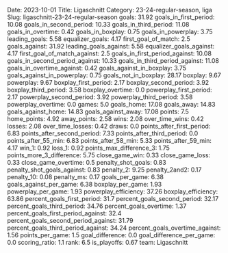 Date: 2023-10-01
Title: Ligaschnitt
Category: 23-24-regular-season, liga
Slug: ligaschnitt-23-24-regular-season
goals: 31.92
goals_in_first_period: 10.08
goals_in_second_period: 10.33
goals_in_third_period: 11.08
goals_in_overtime: 0.42
goals_in_boxplay: 0.75
goals_in_powerplay: 3.75
leading_goals: 5.58
equalizer_goals: 4.17
first_goal_of_match: 2.5
goals_against: 31.92
leading_goals_against: 5.58
equalizer_goals_against: 4.17
first_goal_of_match_against: 2.5
goals_in_first_period_against: 10.08
goals_in_second_period_against: 10.33
goals_in_third_period_against: 11.08
goals_in_overtime_against: 0.42
goals_against_in_boxplay: 3.75
goals_against_in_powerplay: 0.75
goals_not_in_boxplay: 28.17
boxplay: 9.67
powerplay: 9.67
boxplay_first_period: 2.17
boxplay_second_period: 3.92
boxplay_third_period: 3.58
boxplay_overtime: 0.0
powerplay_first_period: 2.17
powerplay_second_period: 3.92
powerplay_third_period: 3.58
powerplay_overtime: 0.0
games: 5.0
goals_home: 17.08
goals_away: 14.83
goals_against_home: 14.83
goals_against_away: 17.08
points: 7.5
home_points: 4.92
away_points: 2.58
wins: 2.08
over_time_wins: 0.42
losses: 2.08
over_time_losses: 0.42
draws: 0.0
points_after_first_period: 6.83
points_after_second_period: 7.33
points_after_third_period: 0.0
points_after_55_min: 6.83
points_after_58_min: 5.33
points_after_59_min: 4.17
win_1: 0.92
loss_1: 0.92
points_max_difference_3: 1.75
points_more_3_difference: 5.75
close_game_win: 0.33
close_game_loss: 0.33
close_game_overtime: 0.5
penalty_shot_goals: 0.83
penalty_shot_goals_against: 0.83
penalty_2: 9.25
penalty_2and2: 0.17
penalty_10: 0.08
penalty_ms: 0.17
goals_per_game: 6.38
goals_against_per_game: 6.38
boxplay_per_game: 1.93
powerplay_per_game: 1.93
powerplay_efficiency: 37.26
boxplay_efficiency: 63.86
percent_goals_first_period: 31.7
percent_goals_second_period: 32.17
percent_goals_third_period: 34.76
percent_goals_overtime: 1.37
percent_goals_first_period_against: 32.4
percent_goals_second_period_against: 31.79
percent_goals_third_period_against: 34.24
percent_goals_overtime_against: 1.56
points_per_game: 1.5
goal_difference: 0.0
goal_difference_per_game: 0.0
scoring_ratio: 1.1
rank: 6.5
is_playoffs: 0.67
team: Ligaschnitt
